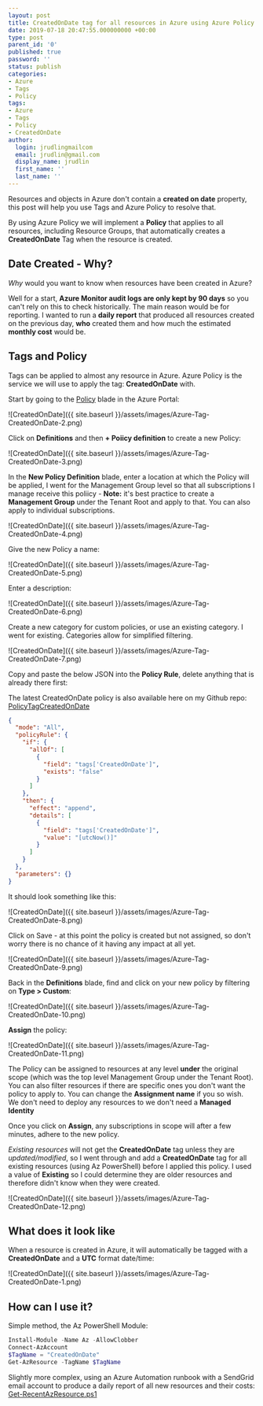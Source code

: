 ```yaml
---
layout: post
title: CreatedOnDate tag for all resources in Azure using Azure Policy
date: 2019-07-18 20:47:55.000000000 +00:00
type: post
parent_id: '0'
published: true
password: ''
status: publish
categories:
- Azure
- Tags
- Policy
tags:
- Azure
- Tags
- Policy
- CreatedOnDate
author:
  login: jrudlingmailcom
  email: jrudlin@gmail.com
  display_name: jrudlin
  first_name: ''
  last_name: ''
---
```

Resources and objects in Azure don't contain a **created on date** property, this post will help you use Tags and Azure Policy to resolve that.

By using Azure Policy we will implement a **Policy** that applies to all resources, including Resource Groups, that automatically creates a **CreatedOnDate** Tag when the resource is created.

## Date Created - Why?

_Why_ would you want to know when resources have been created in Azure?

Well for a start, **Azure Monitor audit logs are only kept by 90 days** so you can't rely on this to check historically.
The main reason would be for reporting. I wanted to run a **daily report** that produced all resources created on the previous day, **who** created them and how much the estimated **monthly cost** would be.

## Tags and Policy

Tags can be applied to almost any resource in Azure. Azure Policy is the service we will use to apply the tag: **CreatedOnDate** with.

Start by going to the [Policy](https://portal.azure.com/#blade/Microsoft_Azure_Policy/PolicyMenuBlade/Overview) blade in the Azure Portal:

![CreatedOnDate]({{ site.baseurl }}/assets/images/Azure-Tag-CreatedOnDate-2.png)

Click on **Definitions** and then **+ Poiicy definition** to create a new Policy:

![CreatedOnDate]({{ site.baseurl }}/assets/images/Azure-Tag-CreatedOnDate-3.png)

In the **New Policy Definition** blade, enter a location at which the Policy will be applied, I went for the Management Group level so that all subscriptions I manage receive this poliicy - **Note:** it's best practice to create a **Management Group** under the Tenant Root and apply to that.
You can also apply to individual subscriptions.

![CreatedOnDate]({{ site.baseurl }}/assets/images/Azure-Tag-CreatedOnDate-4.png)

Give the new Policy a name:

![CreatedOnDate]({{ site.baseurl }}/assets/images/Azure-Tag-CreatedOnDate-5.png)

Enter a description:

![CreatedOnDate]({{ site.baseurl }}/assets/images/Azure-Tag-CreatedOnDate-6.png)

Create a new category for custom policies, or use an existing category. I went for existing. Categories allow for simplified filtering.

![CreatedOnDate]({{ site.baseurl }}/assets/images/Azure-Tag-CreatedOnDate-7.png)

Copy and paste the below JSON into the **Policy Rule**, delete anything that is already there first:

The latest CreatedOnDate policy is also available here on my Github repo: [PolicyTagCreatedOnDate](https://github.com/jrudlin/Azure/blob/master/Policy/PolicyTagCreatedOnDate.json)

```json
{
  "mode": "All",
  "policyRule": {
    "if": {
      "allOf": [
        {
          "field": "tags['CreatedOnDate']",
          "exists": "false"
        }
      ]
    },
    "then": {
      "effect": "append",
      "details": [
        {
          "field": "tags['CreatedOnDate']",
          "value": "[utcNow()]"
        }
      ]
    }
  },
  "parameters": {}
}
```

It should look something like this:

![CreatedOnDate]({{ site.baseurl }}/assets/images/Azure-Tag-CreatedOnDate-8.png)

Click on Save - at this point the policy is created but not assigned, so don't worry there is no chance of it having any impact at all yet.

![CreatedOnDate]({{ site.baseurl }}/assets/images/Azure-Tag-CreatedOnDate-9.png)

Back in the **Definitions** blade, find and click on your new policy by filtering on **Type > Custom**:

![CreatedOnDate]({{ site.baseurl }}/assets/images/Azure-Tag-CreatedOnDate-10.png)

**Assign** the policy:

![CreatedOnDate]({{ site.baseurl }}/assets/images/Azure-Tag-CreatedOnDate-11.png)

The Policy can be assigned to resources at any level **under** the original scope (which was the top level Management Group under the Tenant Root). You can also filter resources if there are specific ones you don't want the policy to apply to.
You can change the **Assignment name** if you so wish.
We don't need to deploy any resources to we don't need a **Managed Identity**

Once you click on **Assign**, any subscriptions in scope will after a few minutes, adhere to the new policy.

_Existing resources_ will not get the **CreatedOnDate** tag unless they are _updated/modified_, so I went through and add a  **CreatedOnDate** tag for all existing resources (using Az PowerShell) before I applied this policy. I used a value of **Existing** so I could determine they are older resources and therefore didn't know when they were created.

![CreatedOnDate]({{ site.baseurl }}/assets/images/Azure-Tag-CreatedOnDate-12.png)

## What does it look like

When a resource is created in Azure, it will automatically be tagged with a **CreatedOnDate** and a **UTC** format date/time:

![CreatedOnDate]({{ site.baseurl }}/assets/images/Azure-Tag-CreatedOnDate-1.png)

## How can I use it?

Simple method, the Az PowerShell Module:

```powershell
Install-Module -Name Az -AllowClobber
Connect-AzAccount
$TagName = "CreatedOnDate"
Get-AzResource -TagName $TagName
```

Slightly more complex, using an Azure Automation runbook with a SendGrid email account to produce a daily report of all new resources and their costs:
[Get-RecentAzResource.ps1](https://github.com/jrudlin/Azure/blob/master/General/Get-RecentAzResource.ps1)